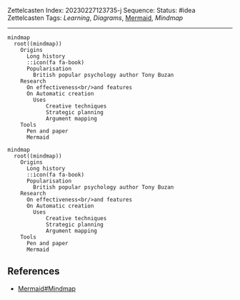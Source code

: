 Zettelcasten Index: 20230227123735-j
Sequence:
Status: #idea
Zettelcasten Tags: *Learning*, *Diagrams*, [Mermaid](../references/Mermaid.md), *Mindmap*

---

````
mindmap
  root((mindmap))
    Origins
      Long history
      ::icon(fa fa-book)
      Popularisation
        British popular psychology author Tony Buzan
    Research
      On effectiveness<br/>and features
      On Automatic creation
        Uses
            Creative techniques
            Strategic planning
            Argument mapping
    Tools
      Pen and paper
      Mermaid
````

````mermaid
mindmap
  root((mindmap))
    Origins
      Long history
      ::icon(fa fa-book)
      Popularisation
        British popular psychology author Tony Buzan
    Research
      On effectiveness<br/>and features
      On Automatic creation
        Uses
            Creative techniques
            Strategic planning
            Argument mapping
    Tools
      Pen and paper
      Mermaid
````

## References

* [Mermaid#Mindmap](../references/Mermaid.md)
